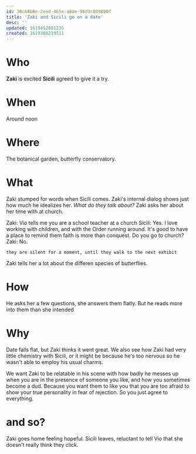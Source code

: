 ```yaml
---
id: 30c68b0e-2eed-465e-a8ae-96d3c0090b0f
title: 'Zaki and Sicili go on a date'
desc: ''
updated: 1619452881235
created: 1619308219511
---
```

# Who
**Zaki** is excited
**Sicili** agreed to give it a try.

# When
Around noon

# Where
The botanical garden, butterfly conservatory.

# What
Zaki stumped for words when Sicili comes. Zaki's internal dialog shows just how much he idealizes her.
*What do they talk about?*
Zaki asks her about her time with at church.

Zaki: Vio tells me you are a school teacher at a church
Sicili: Yes. I love working with children, and with the Order running around. It's good to have a place to remind them faith is more than conquest. Do you go to church?
Zaki: No.

`they are silent for a moment, until they walk to the next exhibit`

Zaki tells her a lot about the differen species of butterflies.

# How
He asks her a few questions, she answers them flatly. But he reads more into them  than she intended

# Why
Date falls flat, but Zaki thinks it went great.
We also see how Zaki had very little chemistry with Sicili, or it might be because he's too nervous so he wasn't able to employ his usual charms.

We want Zaki to be relatable in his scene with how badly he messes up when you are in the presence of someone you like, and how you sometimes become a dud. Because you want them to like you that you are too afraid to show your true personality in fear of rejection. So you just agree to everything.

# and so?
Zaki goes home feeling hopeful.
Sicili leaves, reluctant to tell Vio that she doesn't really think they click.